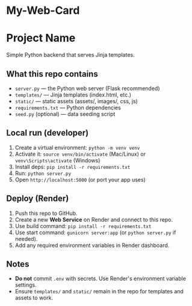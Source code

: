 # My-Web-Card
# Project Name

Simple Python backend that serves Jinja templates.

## What this repo contains
- `server.py` — the Python web server (Flask recommended)
- `templates/` — Jinja templates (index.html, etc.)
- `static/` — static assets (assets/, images/, css, js)
- `requirements.txt` — Python dependencies
- `seed.py` (optional) — data seeding script

## Local run (developer)
1. Create a virtual environment: `python -m venv venv`
2. Activate it: `source venv/bin/activate` (Mac/Linux) or `venv\Scripts\activate` (Windows)
3. Install deps: `pip install -r requirements.txt`
4. Run: `python server.py`
5. Open `http://localhost:5000` (or port your app uses)

## Deploy (Render)
1. Push this repo to GitHub.
2. Create a new **Web Service** on Render and connect to this repo.
3. Use build command: `pip install -r requirements.txt`
4. Use start command: `gunicorn server:app` (or `python server.py` if needed).
5. Add any required environment variables in Render dashboard.

## Notes
- **Do not** commit `.env` with secrets. Use Render's environment variable settings.
- Ensure `templates/` and `static/` remain in the repo for templates and assets to work.

